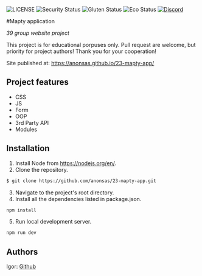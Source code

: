 ![LICENSE](https://img.shields.io/badge/license-MIT-blue.svg?style=flat-square)
![Security Status](https://img.shields.io/security-headers?label=Security&url=https%3A%2F%2Fgithub.com&style=flat-square)
![Gluten Status](https://img.shields.io/badge/Gluten-Free-green.svg)
![Eco Status](https://img.shields.io/badge/ECO-Friendly-green.svg)
[![Discord](https://discord.com/api/guilds/571393319201144843/widget.png)](https://discord.gg/dRwW4rw)

#Mapty application

_39 group website project_

This project is for educational porpuses only. Pull request are welcome, but priority for project authors! Thank you for your cooperation!

Site published at: https://anonsas.github.io/23-mapty-app/

## Project features

- CSS
- JS
- Form
- OOP
- 3rd Party API
- Modules

## Installation

1. Install Node from https://nodejs.org/en/.
2. Clone the repository.

```bash
$ git clone https://github.com/anonsas/23-mapty-app.git
```

3. Navigate to the project's root directory.
4. Install all the dependencies listed in package.json.

```bash
npm install
```

5. Run local development server.

```bash
npm run dev
```

## Authors

Igor: [Github](https://github.com/anonsas)
